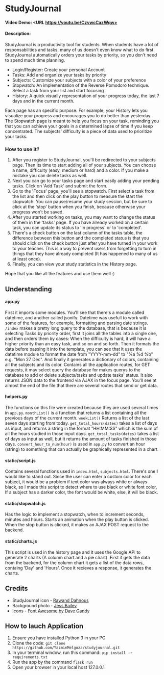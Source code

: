 # StudyJournal
#### Video Demo: <URL https://youtu.be/CzvwcCazWqw>
#### Description:
StudyJournal is a productivity tool for students. When students have a lot of responsabilities and tasks, many of us doesn't even know what to do first. StudyJournal automatically orders your tasks by priority, so you don't need to spend much time planning. 

* Login/Register: Create your personal Account
* Tasks: Add and organize your tasks by priority
* Subjects: Customize your subjects with a color of your preference 
* Stopwatch: An implementation of the Reverse Pomodoro technique. Select a task from your list and start focusing 
* History: A quick visually representation of your progress today, the last 7 days and in the current month.

Each page has an specific purpose. For example, your History lets you visualize your progress and encourages you to do better than yesterday. The Stopwatch page is meant to help you focus on your task, reminding you that you can achieve your goals in a determined lapse of time if you keep concentrated. The subjects' difficulty is a piece of data used to prioritize your tasks. 
### How to use it?
1. After you register to StudyJournal, you'll be redirected to your subjects page. Then its time to start adding all of your subjects. You can choose a name, difficulty (easy, medium or hard) and a color. If you make a mistake you can delete tasks as well. 
2. Next you can go to your tasks page and start easily adding your pending tasks. Click on 'Add Task' and submit the form. 
3. Go to the 'Focus' page, you'll see a stopwatch. First select a task from the list and then click on the play button to measure the start the stopwatch. You can pause/resume your study session, but be sure to click at the 'stop' button when you finish, because otherwise your progress won't be saved.
4. After you started working on tasks, you may want to change the status of them in the 'tasks' page. If you have already worked on a certain task, you can update its status to 'in progress' or to 'completed'.
5. There's a check button on the last column of the tasks table, the difference between this button and the completed status is that you should click on the check button just after you have turned in your work to your teacher. This is a way to prevent users from forgetting to turn in things that they have already completed (It has happened to many of us at least once).  
6. Finally, you can view your study statistics in the History page.

Hope that you like all the features and use them well :)
## Understanding
#### app.py
First it imports some modules. You'll see that there's a module called datetime, and another called jsonify. Datetime was usefull to work with some of the features, for example, formatting and parsing date strings.  
`/index` makes a pretty long query to the database, that is because it is selecting Tasks by priority order, first it joins all the tables into a single one, and then orders them by cases: When the difficulty is hard, it will have a higher priority than an easy task, and so on and so forth. Then it formats the data before passing it into the template, you can see that it uses the datetime module to format the date from "YYYY-mm-dd" to "%a %d %b" e.g. "Mon 27 Dec". And finally it generates a dictionary of colors, containing all the subjects and its color.
Contains all the application routes, for GET requests, it may select query the database for  makes querys to the database to add or delete subjects/tasks and update tasks' status. 
It also returns JSON data to the frontend via AJAX in the focus page. You'll see at almost the end of the file that there are several routes that send or get data.
#### helpers.py
The functions on this file were created because they are used several times in `app.py`. `monthList()` is a function that returns a list containing all the previous days of the current month. `weekList()` Returns a list of the last seven days starting from today. `get_total_hours(dates)` takes a list of days as input, and returns a string in the format "HH:MM:SS" which is the sum of all the hours studied in those input days. `get_total_tasks(dates)` takes a list of days as input as well, but it returns the amount of tasks finished in those days. `convert_hour_to_num(hour)` is used in `app.py` to convert an hour (string) to something that can actually be graphically represented in a chart.
#### static/script.js
Contains several functions used in `index.html`, `subjects.html`. There's one I would like to stand out. Since the user can enter a custom color for each subject, it would be a problem if text color was always white or always black, so I made this script to detect where to use black or white font color, If a subject has a darker color, the font would be white, else, it will be black. 
#### static/stopwatch.js
Has the logic to implement a stopwatch, when to increment seconds, minutes and hours. Starts an animation when the play button is clicked. When the stop button is clicked, it makes an AJAX POST request to the backend. 
#### static/charts.js
This script is used in the history page and it uses the Google API to generate 2 charts (A column chart and a pie chart).
First it gets the data from the backend, for the column chart it gets a list of the data rows, containg 'Day' and 'Hours'. Once it recieves a response, it generates the charts.
## Credits
* StudyJournal icon - [Rawand Dahnous](https://dribbble.com/alrawand)
* Background photo - [Jess Bailey](https://unsplash.com/@jessbaileydesigns?utm_source=unsplash&utm_medium=referral&utm_content=creditCopyText)
* Icons - [Font Awesome by Dave Gandy](http://fontawesome.io)
## How to lauch Application
1. Ensure you have installed Python 3 in your PC
2. Clone the code: `git clone https://github.com/YazminMelgoza/studyjournal.git`
3. In your terminal window, run this command: `pip install -r requirements.txt`
4. Run the app by the command `flask run`
5. Open your browser in your local host 127.0.0.1
